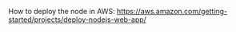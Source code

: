 

How to deploy the node in AWS:
https://aws.amazon.com/getting-started/projects/deploy-nodejs-web-app/